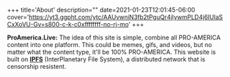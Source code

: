 +++
title='About'
description=""
date=2021-01-23T12:01:45-06:00
cover='https://yt3.ggpht.com/ytc/AAUvwniN3fb2tPguQr4jIywmPLD4j6IUIaSCxXoVU-Gv=s800-c-k-c0xffffffff-no-rj-mo'
+++

**ProAmerica.Live:** The idea of this site is simple, combine all PRO-AMERICA content into one platform. This could be memes, gifs, and videos, but no matter what the content type, it'll be 100% PRO-AMERICA. This website is built on [**IPFS**](https://ipfs.io/) (InterPlanetary File System), a distributed network that is censorship resistent.

